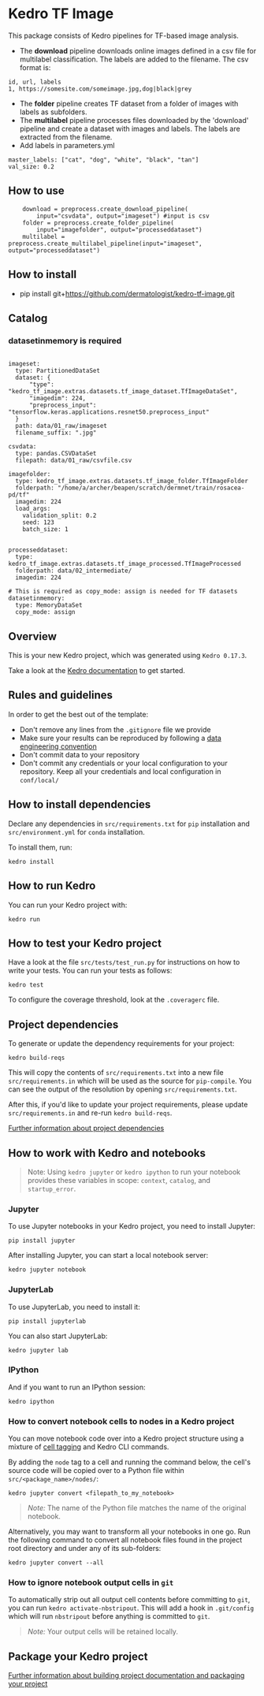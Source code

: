 # Kedro TF Image
This package consists of Kedro pipelines for TF-based image analysis.

* The **download** pipeline downloads online images defined in a csv file for multilabel classification. The labels are added to the filename. The csv format is:
```
id, url, labels
1, https://somesite.com/someimage.jpg,dog|black|grey
```
* The **folder** pipeline creates TF dataset from a folder of images with labels as subfolders.
* The **multilabel** pipeline processes files downloaded by the 'download' pipeline and create a dataset with images and labels. The labels are extracted from the filename.
* Add labels in parameters.yml
```
master_labels: ["cat", "dog", "white", "black", "tan"]
val_size: 0.2
```

## How to use
```
    download = preprocess.create_download_pipeline(
        input="csvdata", output="imageset") #input is csv
    folder = preprocess.create_folder_pipeline(
        input="imagefolder", output="processeddataset")
    multilabel = preprocess.create_multilabel_pipeline(input="imageset", output="processeddataset")

```
## How to install
* pip install git+https://github.com/dermatologist/kedro-tf-image.git
## Catalog
### datasetinmemory is required
```

imageset:
  type: PartitionedDataSet
  dataset: {
      "type": "kedro_tf_image.extras.datasets.tf_image_dataset.TfImageDataSet",
      "imagedim": 224,
      "preprocess_input": "tensorflow.keras.applications.resnet50.preprocess_input"
  }
  path: data/01_raw/imageset
  filename_suffix: ".jpg"

csvdata:
  type: pandas.CSVDataSet
  filepath: data/01_raw/csvfile.csv

imagefolder:
  type: kedro_tf_image.extras.datasets.tf_image_folder.TfImageFolder
  folderpath: "/home/a/archer/beapen/scratch/dermnet/train/rosacea-pd/tf"
  imagedim: 224
  load_args:
    validation_split: 0.2
    seed: 123
    batch_size: 1


processeddataset:
  type: kedro_tf_image.extras.datasets.tf_image_processed.TfImageProcessed
  folderpath: data/02_intermediate/
  imagedim: 224

# This is required as copy_mode: assign is needed for TF datasets
datasetinmemory:
  type: MemoryDataSet
  copy_mode: assign

```


## Overview

This is your new Kedro project, which was generated using `Kedro 0.17.3`.

Take a look at the [Kedro documentation](https://kedro.readthedocs.io) to get started.

## Rules and guidelines

In order to get the best out of the template:

* Don't remove any lines from the `.gitignore` file we provide
* Make sure your results can be reproduced by following a [data engineering convention](https://kedro.readthedocs.io/en/stable/11_faq/01_faq.html#what-is-data-engineering-convention)
* Don't commit data to your repository
* Don't commit any credentials or your local configuration to your repository. Keep all your credentials and local configuration in `conf/local/`

## How to install dependencies

Declare any dependencies in `src/requirements.txt` for `pip` installation and `src/environment.yml` for `conda` installation.

To install them, run:

```
kedro install
```

## How to run Kedro

You can run your Kedro project with:

```
kedro run
```

## How to test your Kedro project

Have a look at the file `src/tests/test_run.py` for instructions on how to write your tests. You can run your tests as follows:

```
kedro test
```

To configure the coverage threshold, look at the `.coveragerc` file.


## Project dependencies

To generate or update the dependency requirements for your project:

```
kedro build-reqs
```

This will copy the contents of `src/requirements.txt` into a new file `src/requirements.in` which will be used as the source for `pip-compile`. You can see the output of the resolution by opening `src/requirements.txt`.

After this, if you'd like to update your project requirements, please update `src/requirements.in` and re-run `kedro build-reqs`.

[Further information about project dependencies](https://kedro.readthedocs.io/en/stable/04_kedro_project_setup/01_dependencies.html#project-specific-dependencies)

## How to work with Kedro and notebooks

> Note: Using `kedro jupyter` or `kedro ipython` to run your notebook provides these variables in scope: `context`, `catalog`, and `startup_error`.

### Jupyter
To use Jupyter notebooks in your Kedro project, you need to install Jupyter:

```
pip install jupyter
```

After installing Jupyter, you can start a local notebook server:

```
kedro jupyter notebook
```

### JupyterLab
To use JupyterLab, you need to install it:

```
pip install jupyterlab
```

You can also start JupyterLab:

```
kedro jupyter lab
```

### IPython
And if you want to run an IPython session:

```
kedro ipython
```

### How to convert notebook cells to nodes in a Kedro project
You can move notebook code over into a Kedro project structure using a mixture of [cell tagging](https://jupyter-notebook.readthedocs.io/en/stable/changelog.html#cell-tags) and Kedro CLI commands.

By adding the `node` tag to a cell and running the command below, the cell's source code will be copied over to a Python file within `src/<package_name>/nodes/`:

```
kedro jupyter convert <filepath_to_my_notebook>
```
> *Note:* The name of the Python file matches the name of the original notebook.

Alternatively, you may want to transform all your notebooks in one go. Run the following command to convert all notebook files found in the project root directory and under any of its sub-folders:

```
kedro jupyter convert --all
```

### How to ignore notebook output cells in `git`
To automatically strip out all output cell contents before committing to `git`, you can run `kedro activate-nbstripout`. This will add a hook in `.git/config` which will run `nbstripout` before anything is committed to `git`.

> *Note:* Your output cells will be retained locally.

## Package your Kedro project

[Further information about building project documentation and packaging your project](https://kedro.readthedocs.io/en/stable/03_tutorial/05_package_a_project.html)